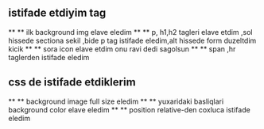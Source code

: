 ## istifade etdiyim tag
** ** ilk background img elave eledim
** ** p, h1,h2 tagleri elave etdim ,sol hissede sectiona sekil ,bide p tag istifade eledim,alt hissede form duzeltdim kicik 
** ** sora icon elave etdim onu ravi dedi sagolsun 
** ** span ,hr taglerden istifade eledim
## css de istifade etdiklerim
** ** background image full size eledim
** ** yuxaridaki basliqlari background color elave eledim
** ** position relative-den coxluca istifade eledim 


